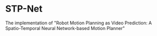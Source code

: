 # STP-Net
The implementation of "Robot Motion Planning as Video Prediction: A Spatio-Temporal Neural Network-based Motion Planner"
